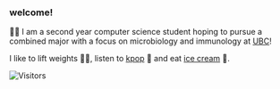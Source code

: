 ### welcome!
👩‍🔬 I am a second year computer science student hoping to pursue a combined major with a focus on microbiology and immunology at [UBC](https://ubc.ca)!

I like to lift weights 🏋️‍♀️, listen to [kpop](https://ibighit.com/bts/eng/) 🎤 and eat [ice cream](https://www.madebymarcus.ca/) 🍦.

![Visitors](https://visitor-badge.glitch.me/badge?page_id=lhao03.lhao03)

